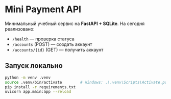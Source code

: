 # Mini Payment API

Минимальный учебный сервис на **FastAPI + SQLite**.
На сегодня реализовано:
- `/health` — проверка статуса
- `/accounts` (POST) — создать аккаунт
- `/accounts/{id}` (GET) — получить аккаунт

## Запуск локально
```bash
python -m venv .venv
source .venv/bin/activate        # Windows: .\.venv\Scripts\Activate.ps1
pip install -r requirements.txt
uvicorn app.main:app --reload